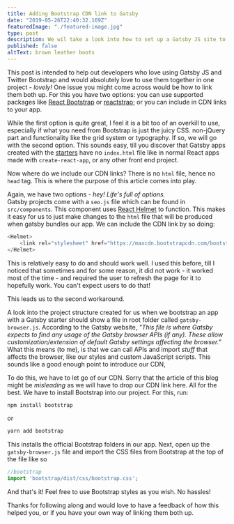 ```yaml
---
title: Adding Bootstrap CDN link to Gatsby
date: "2019-05-26T22:40:32.169Z"
featuredImage: "./featured-image.jpg"
type: post
description: We wil take a look into how to set up a Gatsby JS site to use Twitter Bootstrap's CDN
published: false
altText: brown leather boots
---
```


This post is intended to help out developers who love using Gatsby JS and Twitter Bootstrap and would absolutely love to use them together in one project - _lovely!_
One issue you might come across would be how to link them both up. For this you have two options: you can use supported packages like [React Bootstrap](https://react-bootstrap.netlify.com/) or [reactstrap](https://reactstrap.github.io/); or you can include in CDN links to your app.

While the first option is quite great, I feel it is a bit too of an overkill to use, especially if what you need from Bootstrap is just the juicy CSS. non-jQuery part and functionality like the grid system or typography.  If so, we will go with the second option. This sounds easy, till you discover that Gatsby apps created with the [starters](https://www.gatsbyjs.org/starters/) have no `index.html` file like in normal React apps made with `create-react-app`, or any other front end project.

Now where do we include our CDN links? There is no `html` file, hence no `head` tag. This is where the purpose of this article comes into play.

Again, we have two options - _hey! Life's full of options._<br/>Gatsby projects come with a `seo.js` file which can be found in `src/components`. This component uses [React Helmet](https://github.com/nfl/react-helmet) to function. This makes it easy for us to just make changes to the `html` file that will be produced when gatsby bundles our app. We can include the CDN link by so doing:
```js
<Helmet>
    <link rel="stylesheet" href="https://maxcdn.bootstrapcdn.com/bootstrap/4.0.0/css/bootstrap.min.css" integrity="sha384-Gn5384xqQ1aoWXA+058RXPxPg6fy4IWvTNh0E263XmFcJlSAwiGgFAW/dAiS6JXm" crossorigin="anonymous" />
</Helmet>
```
This is relatively easy to do and should work well. I used this before, till I noticed that sometimes and for some reason, it did not work - it worked most of the time - and required the user to refresh the page for it to hopefully work. You can't expect users to do that!

This leads us to the second workaround.

A look into the project structure created for us when we bootstrap an app with a Gatsby starter should show a file in root folder called `gatsby-browser.js`.
According to the Gatsby website, _"This file is where Gatsby expects to find any usage of the Gatsby browser APIs (if any). These allow customization/extension of default Gatsby settings affecting the browser."_
What this means (to me), is that we can call APIs and import _stuff_ that affects the browser, like our styles and custom JavaScript scripts. This sounds like a good enough point to introduce our CDN,

To do this, we have to let go of our CDN. Sorry that the article of this blog might be _misleading_ as we will have to drop our CDN link here. All for the best. We have to install Bootstrap into our project. For this, run:
```bash
npm install bootstrap
```
or
```bash
yarn add bootstrap
```
This installs the official Bootstrap folders in our app. Next, open up the `gatsby-browser.js` file and import the CSS files from Bootstrap at the top of the file like so
```js
//bootstrap 
import 'bootstrap/dist/css/bootstrap.css';
```

And that's it! Feel free to use Bootstrap styles as you wish. No hassles!

Thanks for following along and would love to have a feedback of how this helped you, or if you have your own way of linking them both up.

<br/>
